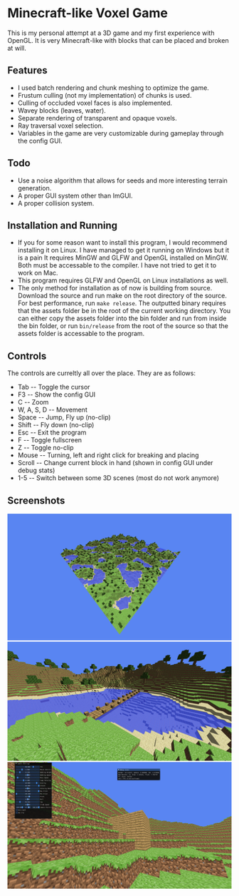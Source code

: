 # Minecraft-like Voxel Game
This is my personal attempt at a 3D game and my first experience with OpenGL.
It is very Minecraft-like with blocks that can be placed and broken at will.

## Features
- I used batch rendering and chunk meshing to optimize the game.
- Frustum culling (not my implementation) of chunks is used.
- Culling of occluded voxel faces is also implemented.
- Wavey blocks (leaves, water).
- Separate rendering of transparent and opaque voxels.
- Ray traversal voxel selection.
- Variables in the game are very customizable during gameplay through the config GUI.

## Todo
- Use a noise algorithm that allows for seeds and more interesting terrain generation.
- A proper GUI system other than ImGUI.
- A proper collision system.

## Installation and Running
- If you for some reason want to install this program, I would recommend installing it on Linux. I have managed to get it running on Windows but it is a pain It requires MinGW and GLFW and OpenGL installed on MinGW. Both must be accessable to the compiler. I have not tried to get it to work on Mac.
- This program requires GLFW and OpenGL on Linux installations as well.
- The only method for installation as of now is building from source. Download the source and run make on the root directory of the source. For best performance, run `make release`. The outputted binary requires that the assets folder be in the root of the current working directory.
You can either copy the assets folder into the bin folder and run from inside the bin folder, or run `bin/release` from the root of the source so that the assets folder is accessable to the program.

## Controls
The controls are curreltly all over the place. They are as follows:
- Tab -- Toggle the cursor 
- F3 -- Show the config GUI
- C -- Zoom
- W, A, S, D -- Movement
- Space -- Jump, Fly up (no-clip)
- Shift -- Fly down (no-clip)
- Esc -- Exit the program
- F -- Toggle fullscreen
- Z -- Toggle no-clip
- Mouse -- Turning, left and right click for breaking and placing
- Scroll -- Change current block in hand (shown in config GUI under debug stats)
- 1-5 -- Switch between some 3D scenes (most do not work anymore)

## Screenshots
![The whole world](./screenshots/world.png)
![A bridge](./screenshots/bridge.png)
![Early development](./screenshots/old.png)
